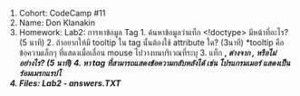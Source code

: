 1. Cohort: CodeCamp #11
2. Name: Don Klanakin
3. Homework:
      Lab2: การหาข้อมูล Tag
            1. ค้นหาข้อมูลว่าแท็ก <!doctype> มีหน้าที่อะไร? (5 นาที)
            2. ถ้าอยากให้มี tooltip ใน tag นั้นต้องใช้ attribute ใด? (3นาที)
                  *tooltip คือข้อความเล็กๆ ที่แสดงเมื่อเลื่อน mouse ไปวางบนบริเวณที่ระบุ
            3. แท็ก <b>, <i> ต่างจาก <strong>, <em> หรือไม่ อย่างไร? (5 นาที)
            4. หา tag ที่สามารถแสดงข้อความกลับหลังได้
                  เช่น โปรแกรมเมอร์ แสดงเป็น ร์อมเมรกแรปโ
4. Files:
      Lab2 - answers.TXT